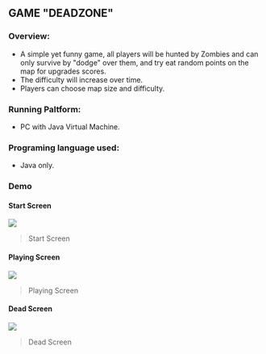 ## GAME "DEADZONE"
### Overview:
- A simple yet funny game, all players will be hunted by Zombies and can only survive by "dodge" over them, and try eat random points on the map for upgrades scores. 
- The difficulty will increase over time.
- Players can choose map size and difficulty.
### Running Paltform:
- PC with Java Virtual Machine.
### Programing language used:
- Java only.
### Demo
#### Start Screen

![](https://i.imgur.com/75YjCJO.png)
> Start Screen

#### Playing Screen
![](https://i.imgur.com/VgLBdWq.png)
> Playing Screen

#### Dead Screen
![](https://i.imgur.com/40gwvRB.png)
> Dead Screen
